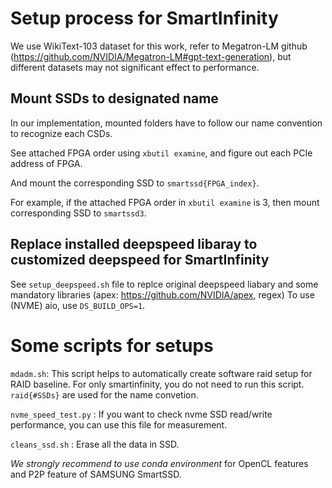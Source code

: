 # Setup process for SmartInfinity

We use WikiText-103 dataset for this work, refer to Megatron-LM github (https://github.com/NVIDIA/Megatron-LM#gpt-text-generation), but different datasets may not significant effect to performance.

## Mount SSDs to designated name

In our implementation, mounted folders have to follow our name convention to recognize each CSDs.

See attached FPGA order using `xbutil examine`, and figure out each PCIe address of FPGA.

And mount the corresponding SSD to `smartssd{FPGA_index}`.

For example, if the attached FPGA order in `xbutil examine` is 3, then mount corresponding SSD to `smartssd3`.

## Replace installed deepspeed libaray to customized deepspeed for SmartInfinity

See `setup_deepspeed.sh` file to replce original deepspeed liabary and some mandatory libraries (apex: https://github.com/NVIDIA/apex, regex)
To use (NVME) aio, use `DS_BUILD_OPS=1`.

# Some scripts for setups

`mdadm.sh`: This script helps to automatically create software raid setup for RAID baseline. For only smartinfinity, you do not need to run this script. `raid{#SSDs}` are used for the name convetion.

`nvme_speed_test.py` : If you want to check nvme SSD read/write performance, you can use this file for measurement.

`cleans_ssd.sh` : Erase all the data in SSD.

*We strongly recommend to use conda environment* for OpenCL features and P2P feature of SAMSUNG SmartSSD.


